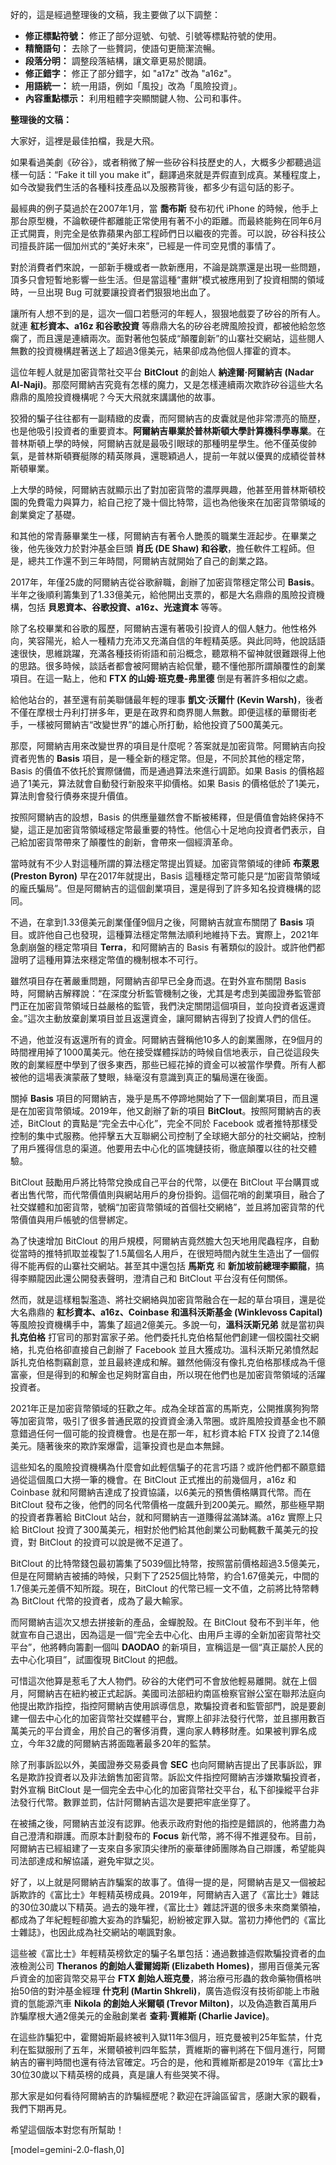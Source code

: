 好的，這是經過整理後的文稿，我主要做了以下調整：

*   **修正標點符號：** 修正了部分逗號、句號、引號等標點符號的使用。
*   **精簡語句：** 去除了一些贅詞，使語句更簡潔流暢。
*   **段落分明：** 調整段落結構，讓文章更易於閱讀。
*   **修正錯字：** 修正了部分錯字，如 "a17z" 改為 "a16z"。
*   **用語統一：** 統一用語，例如「風投」改為「風險投資」。
*   **內容重點標示：** 利用粗體字突顯關鍵人物、公司和事件。

**整理後的文稿：**

大家好，這裡是最佳拍檔，我是大飛。

如果看過美劇《矽谷》，或者稍微了解一些矽谷科技歷史的人，大概多少都聽過這樣一句話：“Fake it till you make it”，翻譯過來就是弄假直到成真。某種程度上，如今改變我們生活的各種科技產品以及服務背後，都多少有這句話的影子。

最經典的例子莫過於在2007年1月，當 **喬布斯** 發布初代 iPhone 的時候，他手上那台原型機，不論軟硬件都離能正常使用有著不小的距離。而最終能夠在同年6月正式開賣，則完全是依靠蘋果內部工程師們日以繼夜的完善。可以說，矽谷科技公司擅長許諾一個加州式的“美好未來”，已經是一件司空見慣的事情了。

對於消費者們來說，一部新手機或者一款新應用，不論是跳票還是出現一些問題，頂多只會短暫地影響一些生活。但是當這種“畫餅”模式被應用到了投資相關的領域時，一旦出現 Bug 可就要讓投資者們狠狠地出血了。

讓所有人想不到的是，這次一個口若懸河的年輕人，狠狠地戲耍了矽谷的所有人。就連 **紅杉資本、a16z 和谷歌投資** 等鼎鼎大名的矽谷老牌風險投資，都被他給忽悠瘸了，而且還是連續兩次。面對著他包裝成“顛覆創新”的山寨社交網站，這些閱人無數的投資機構趕著送上了超過3億美元，結果卻成為他個人揮霍的資本。

這位年輕人就是加密貨幣社交平台 **BitClout** 的創始人 **納達爾·阿爾納吉 (Nadar Al-Naji)**。那麼阿爾納吉究竟有怎樣的魔力，又是怎樣連續兩次欺詐矽谷這些大名鼎鼎的風險投資機構呢？今天大飛就來講講他的故事。

狡猾的騙子往往都有一副精緻的皮囊，而阿爾納吉的皮囊就是他非常漂亮的簡歷，也是他吸引投資者的重要資本。**阿爾納吉畢業於普林斯頓大學計算機科學專業**。在普林斯頓上學的時候，阿爾納吉就是最吸引眼球的那種明星學生。他不僅英俊帥氣，是普林斯頓賽艇隊的精英隊員，還聰穎過人，提前一年就以優異的成績從普林斯頓畢業。

上大學的時候，阿爾納吉就顯示出了對加密貨幣的濃厚興趣，他甚至用普林斯頓校園的免費電力與算力，給自己挖了幾十個比特幣，這也為他後來在加密貨幣領域的創業奠定了基礎。

和其他的常青藤畢業生一樣，阿爾納吉有著令人艷羨的職業生涯起步。在畢業之後，他先後效力於對沖基金巨頭 **肖氏 (DE Shaw) 和谷歌**，擔任軟件工程師。但是，總共工作還不到三年時間，阿爾納吉就開始了自己的創業之路。

2017年，年僅25歲的阿爾納吉從谷歌辭職，創辦了加密貨幣穩定幣公司 **Basis**。半年之後順利籌集到了1.33億美元，給他開出支票的，都是大名鼎鼎的風險投資機構，包括 **貝恩資本、谷歌投資、a16z、光速資本** 等等。

除了名校畢業和谷歌的履歷，阿爾納吉還有著吸引投資人的個人魅力。他性格外向，笑容陽光，給人一種精力充沛又充滿自信的年輕精英感。與此同時，他說話語速很快，思維跳躍，充滿各種技術術語和前沿概念，聽眾稍不留神就很難跟得上他的思路。很多時候，談話者都會被阿爾納吉給侃暈，聽不懂他那所謂顛覆性的創業項目。在這一點上，他和 **FTX 的山姆·班克曼-弗里德** 倒是有著許多相似之處。

給他站台的，甚至還有前美聯儲最年輕的理事 **凱文·沃爾什 (Kevin Warsh)**，後者不僅在摩根士丹利打拼多年，更是在政界和商界閱人無數。即便這樣的華爾街老手，一樣被阿爾納吉“改變世界”的雄心所打動，給他投資了500萬美元。

那麼，阿爾納吉用來改變世界的項目是什麼呢？答案就是加密貨幣。阿爾納吉向投資者兜售的 **Basis** 項目，是一種全新的穩定幣。但是，不同於其他的穩定幣，Basis 的價值不依托於實際儲備，而是通過算法來進行調節。如果 Basis 的價格超過了1美元，算法就會自動發行新股來平抑價格。如果 Basis 的價格低於了1美元，算法則會發行債券來提升價值。

按照阿爾納吉的設想，Basis 的供應量雖然會不斷被稀釋，但是價值會始終保持不變，這正是加密貨幣領域穩定幣最重要的特性。他信心十足地向投資者們表示，自己給加密貨幣帶來了顛覆性的創新，會帶來一個經濟革命。

當時就有不少人對這種所謂的算法穩定幣提出質疑。加密貨幣領域的律師 **布萊恩 (Preston Byron)** 早在2017年就提出，Basis 這種穩定幣可能只是“加密貨幣領域的龐氏騙局”。但是阿爾納吉的這個創業項目，還是得到了許多知名投資機構的認同。

不過，在拿到1.33億美元創業僅僅9個月之後，阿爾納吉就宣布關閉了 **Basis** 項目。或許他自己也發現，這種算法穩定幣無法順利地維持下去。實際上，2021年急劇崩盤的穩定幣項目 **Terra**，和阿爾納吉的 Basis 有著類似的設計。或許他們都證明了這種用算法來穩定幣值的機制根本不可行。

雖然項目存在著嚴重問題，阿爾納吉卻早已全身而退。在對外宣布關閉 Basis 時，阿爾納吉解釋說：“在深度分析監管機制之後，尤其是考虑到美國證券監管部門正在加密貨幣領域日益嚴格的監管，我們決定關閉這個項目，並向投資者返還資金。”這次主動放棄創業項目並且返還資金，讓阿爾納吉得到了投資人們的信任。

不過，他並沒有返還所有的資金。阿爾納吉聲稱他10多人的創業團隊，在9個月的時間裡用掉了1000萬美元。他在接受媒體採訪的時候自信地表示，自己從這段失敗的創業經歷中學到了很多東西，那些已經花掉的資金可以被當作學費。所有人都被他的這場表演蒙蔽了雙眼，絲毫沒有意識到真正的騙局還在後面。

關掉 **Basis** 項目的阿爾納吉，幾乎是馬不停蹄地開始了下一個創業項目，而且還是在加密貨幣領域。2019年，他又創辦了新的項目 **BitClout**。按照阿爾納吉的表述，BitClout 的賣點是“完全去中心化”，完全不同於 Facebook 或者推特那樣受控制的集中式服務。他抨擊五大互聯網公司控制了全球絕大部分的社交網站，控制了用戶獲得信息的渠道。他要用去中心化的區塊鏈技術，徹底顛覆以往的社交體驗。

BitClout 鼓勵用戶將比特幣兌換成自己平台的代幣，以便在 BitClout 平台購買或者出售代幣，而代幣價值則與網站用戶的身份掛鉤。這個花哨的創業項目，融合了社交媒體和加密貨幣，號稱“加密貨幣領域的首個社交網絡”，並且將加密貨幣的代幣價值與用戶帳號的信譽綁定。

為了快速增加 BitClout 的用戶規模，阿爾納吉竟然膽大包天地用爬蟲程序，自動從當時的推特抓取並複製了1.5萬個名人用戶，在很短時間內就生生造出了一個假得不能再假的山寨社交網站。甚至其中還包括 **馬斯克** 和 **新加坡前總理李顯龍**，搞得李顯龍因此還公開發表聲明，澄清自己和 BitClout 平台沒有任何關係。

然而，就是這樣粗製濫造、將社交網絡與加密貨幣融合在一起的草台項目，還是從大名鼎鼎的 **紅杉資本、a16z、Coinbase 和溫科沃斯基金 (Winklevoss Capital)** 等風險投資機構手中，籌集了超過2億美元。多說一句，**溫科沃斯兄弟** 就是當初與 **扎克伯格** 打官司的那對富家子弟。他們委托扎克伯格幫他們創建一個校園社交網絡，扎克伯格卻直接自己創辦了 Facebook 並且大獲成功。溫科沃斯兄弟憤然起訴扎克伯格剽竊創意，並且最終達成和解。雖然他倆沒有像扎克伯格那樣成為千億富豪，但是得到的和解金也足夠財富自由，所以現在他們也是加密貨幣領域的活躍投資者。

2021年正是加密貨幣領域的狂歡之年。成為全球首富的馬斯克，公開推廣狗狗幣等加密貨幣，吸引了很多普通民眾的投資資金湧入幣圈。或許風險投資基金也不願意錯過任何一個可能的投資機會。也是在那一年，紅杉資本給 FTX 投資了2.14億美元。隨著後來的欺詐案爆雷，這筆投資也是血本無歸。

這些知名的風險投資機構為什麼會如此輕信騙子的花言巧語？或許他們都不願意錯過從這個風口大撈一筆的機會。在 BitClout 正式推出的前幾個月，a16z 和 Coinbase 就和阿爾納吉達成了投資協議，以6美元的預售價格購買代幣。而在 BitClout 發布之後，他們的同名代幣價格一度飆升到200美元。顯然，那些極早期的投資者靠著給 BitClout 站台，就和阿爾納吉一道賺得盆滿缽滿。a16z 實際上只給 BitClout 投資了300萬美元，相對於他們給其他創業公司動輒數千萬美元的投資，對 BitClout 的投資可以說是微不足道了。

BitClout 的比特幣錢包最初籌集了5039個比特幣，按照當前價格超過3.5億美元，但是在阿爾納吉被捕的時候，只剩下了2525個比特幣，約合1.67億美元，中間的1.7億美元差價不知所蹤。現在，BitClout 的代幣已經一文不值，之前將比特幣轉為 BitClout 代幣的投資者，成為了最大輸家。

而阿爾納吉這次又想去拼接新的產品，金蟬脫殼。在 BitClout 發布不到半年，他就宣布自己退出，因為這是一個“完全去中心化、由用戶主導的全新加密貨幣社交平台”，他將轉向籌劃一個叫 **DAODAO** 的新項目，宣稱這是一個“真正屬於人民的去中心化項目”，試圖復現 BitClout 的把戲。

可惜這次他算是惹毛了大人物們。矽谷的大佬們可不會放他輕易離開。就在上個月，阿爾納吉在紐約被正式起訴。美國司法部紐約南區檢察官辦公室在聯邦法庭向他提出欺詐指控，指控阿爾納吉使用誤導信息，欺騙投資者和監管部門，說是要創建一個去中心化的加密貨幣社交媒體平台，實際上卻非法發行代幣，並且挪用數百萬美元的平台資金，用於自己的奢侈消費，還向家人轉移財產。如果被判罪名成立，今年32歲的阿爾納吉將面臨著最多20年的監禁。

除了刑事訴訟以外，美國證券交易委員會 **SEC** 也向阿爾納吉提出了民事訴訟，罪名是欺詐投資者以及非法銷售加密貨幣。訴訟文件指控阿爾納吉涉嫌欺騙投資者，對外宣稱 BitClout 是一個完全去中心化的加密貨幣社交平台，私下卻操縱平台非法發行代幣。數罪並罰，估計阿爾納吉這次是要把牢底坐穿了。

在被捕之後，阿爾納吉並沒有認罪。他表示政府對他的指控是錯誤的，他將盡力為自己澄清和辯護。而原本計劃發布的 **Focus** 新代幣，將不得不推遲發布。目前，阿爾納吉已經組建了一支來自多家頂尖律所的豪華律師團隊為自己辯護，希望能與司法部達成和解協議，避免牢獄之災。

好了，以上就是阿爾納吉詐騙案的故事了。值得一提的是，阿爾納吉是又一個被起訴欺詐的《富比士》年輕精英榜成員。2019年，阿爾納吉入選了《富比士》雜誌的30位30歲以下精英。過去的幾年裡，《富比士》雜誌評選的很多未來商業領袖，都成為了年紀輕輕卻膽大妄為的詐騙犯，紛紛被定罪入獄。當初力捧他們的《富比士雜誌》，也因此成為社交網站的嘲諷對象。

這些被《富比士》年輕精英榜欽定的騙子名單包括：通過數據造假欺騙投資者的血液檢測公司 **Theranos 的創始人霍爾姆斯 (Elizabeth Homes)**，挪用百億美元客戶資金的加密貨幣交易平台 **FTX 創始人班克曼**，將治療弓形蟲的救命藥物價格哄抬50倍的對沖基金經理 **什克利 (Martin Shkreli)**，廣告造假沒有技術卻能上市融資的氫能源汽車 **Nikola 的創始人米爾頓 (Trevor Milton)**，以及偽造數百萬用戶詐騙摩根大通2億美元的金融創業者 **查莉·賈維斯 (Charlie Javice)**。

在這些詐騙犯中，霍爾姆斯最終被判入獄11年3個月，班克曼被判25年監禁，什克利在監獄服刑了五年，米爾頓被判四年監禁，賈維斯的審判將在下個月進行，阿爾納吉的審判時間也還有待法官確定。巧合的是，他和賈維斯都是2019年《富比士》30位30歲以下精英榜的成員，真是讓人有些哭笑不得。

那大家是如何看待阿爾納吉的詐騙經歷呢？歡迎在評論區留言，感謝大家的觀看，我們下期再見。

希望這個版本對您有所幫助！

[model=gemini-2.0-flash,0]
